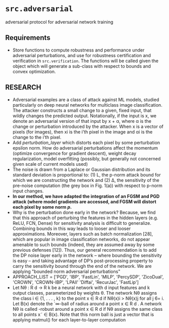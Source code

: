 # `src.adversarial`
adversarial protocol for adversarial network training

## Requirements
- Store functions to compute robustness and performance under adversarial perturbations, and use for robustness certification and verification in `src.verification`. The functions will be called given the object which will generate a sub-class with respect to bounds and convex optimization.

## RESEARCH
- Adversarial examples are a class of attack against ML models, studied particularly on deep neural networks for multiclass image classification. The attacker constructs a small change to a given, fixed input, that wildly changes the predicted output. Notationally, if the input is x, we denote an adversarial version of that input by x + α, where α is the change or perturbation introduced by the attacker. When x is a vector of pixels (for images), then xi is the i’th pixel in the image and αi is the change to the i’th pixel.
- Add *perturbation_layer* which distorts each pixel by some perturbation epsilon norm. How do adversarial perturbations affect the momentum (optimize convergence for gradient descent), weight decay regularization, model overfitting (possibly, but generally not concerned given scale of current models used)
- The noise is drawn from a Laplace or Gaussian distribution and its standard deviation is proportional to: (1) L, the p-norm attack bound for which we are constructing the network and (2) ∆, the sensitivity of the pre-noise computation (the grey box in Fig. 1(a)) with respect to p-norm input changes.
- **In our method, we have adapted the integration of an FGSM and PGD attack (where model gradients are accessed, and FGSM will distort each pixel by some norm $p$.**
- Why is the perturbation done early in the network? Because, we find that this approach of perturbing the features in the hidden layers (e.g. ReLU, FCN, Dense) for sensitivity analysis is difficult to generalize. Combining bounds in this way leads to looser and looser approximations. Moreover, layers such as batch normalization [28], which are popular in image classification networks, do not appear amenable to such bounds (indeed, they are assumed away by some previous defenses [12]). Thus, our general recommendation is to add the DP noise layer early in the network – where bounding the sensitivity is easy – and taking advantage of DP’s post-processing property to carry the sensitivity bound through the end of the network. We are applying "bounded norm adversarial perturbations"
- APPROACH_LIST = ['PGD', 'IBP', 'FastLin', 'MILP', 'PercySDP', 'ZicoDual', 'CROWN', 'CROWN-IBP', 'LPAll' 'Diffai', 'RecurJac', 'FastLip']
- Let Nθ : R d → R k be a neural network with d input features and k output classes, parameterized by weights θ. The network Nθ assigns the class i ∈ {1, . . . , k} to the point x ∈ R d if Nθ(x)i > Nθ(x)j for all j 6= i. Let B(x) denote the `∞-ball of radius  around a point x ∈ R d . A network Nθ is called -robust around a point x ∈ R d if Nθ assigns the same class to all points x˜ ∈ B(x). Note that this norm ball is just a vector that is applying matmul() for each layer-to-layer computation
